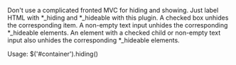 Don't use a complicated fronted MVC for hiding and showing.  Just label HTML with *_hiding and *_hideable with this plugin.  A checked box unhides the corresponding item.  A non-empty text input unhides the corresponding *_hideable elements.  An element with a checked child or non-empty text input also unhides the corresponding *_hideable elements.

Usage:
$('#container').hiding()
